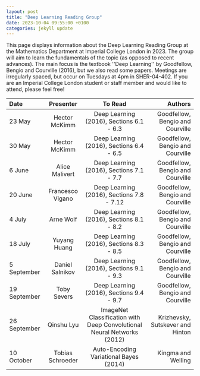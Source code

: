```yaml
---
layout: post
title: "Deep Learning Reading Group"
date: 2023-10-04 09:55:00 +0100
categories: jekyll update
---
```

This page displays information about the Deep Learning Reading Group at the Mathematics Department at Imperial College London in 2023. The group will aim to learn the fundamentals of the topic (as opposed to recent advances). The main focus is the textbook ''Deep Learning'' by Goodfellow, Bengio and Courville (2016), but we also read some papers. Meetings are irregularly spaced, but occur on Tuesdays at 4pm in SHER-04-402. If you are an Imperial College London student or staff member and would like to attend, please feel free!

| Date            | Presenter         | To Read                                                                | Authors                          |
| :---            | :---------------: | :---------------:                                                      |                            ----: |
| 23 May          | Hector McKimm     | Deep Learning (2016), Sections 6.1 - 6.3                               | Goodfellow, Bengio and Courville |
| 30 May          | Hector McKimm     | Deep Learning (2016), Sections 6.4 - 6.5                               | Goodfellow, Bengio and Courville |
| 6 June          | Alice Malivert    | Deep Learning (2016), Sections 7.1 - 7.7                               | Goodfellow, Bengio and Courville |
| 20 June         | Francesco Vigano  | Deep Learning (2016), Sections 7.8 - 7.12                              | Goodfellow, Bengio and Courville |
| 4 July          | Arne Wolf         | Deep Learning (2016), Sections 8.1 - 8.2                               | Goodfellow, Bengio and Courville |
| 18 July         | Yuyang Huang      | Deep Learning (2016), Sections 8.3 - 8.5                               | Goodfellow, Bengio and Courville |
| 5 September     | Daniel Salnikov   | Deep Learning (2016), Sections 9.1 - 9.3                               | Goodfellow, Bengio and Courville |
| 19 September    | Toby Severs       | Deep Learning (2016), Sections 9.4 - 9.7                               | Goodfellow, Bengio and Courville |
| 26 September    | Qinshu Lyu        | ImageNet Classification with Deep Convolutional Neural Networks (2012) | Krizhevsky, Sutskever and Hinton |
| 10 October      | Tobias Schroeder  | Auto-Encoding Variational Bayes (2014)                                 | Kingma and Welling               |